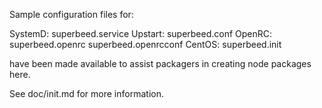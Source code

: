 Sample configuration files for:

SystemD: superbeed.service
Upstart: superbeed.conf
OpenRC:  superbeed.openrc
         superbeed.openrcconf
CentOS:  superbeed.init

have been made available to assist packagers in creating node packages here.

See doc/init.md for more information.
